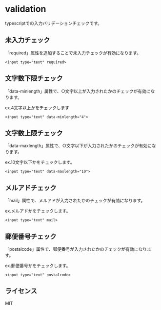 # validation

typescriptでの入力バリデーションチェックです。


## 未入力チェック

「required」属性を追加することで未入力チェックが有効になります。  

```html:sample
<input type="text" required>
```

## 文字数下限チェック

「data-minlength」属性で、○文字以上が入力されたかのチェックが有効になります。  
  
ex.4文字以上かをチェックします

```html:sample
<input type="text" data-minlength="4">
```

## 文字数上限チェック

「data-maxlength」属性で、○文字以下が入力されたかのチェックが有効になります。  

ex.10文字以下かをチェックします。

```html:sample
<input type="text" data-maxlength="10">
```

## メルアドチェック

「mail」属性で、メルアドが入力されたかのチェックが有効になります。  

ex.メルアドかをチェックします。

```html:sample
<input type="text" mail>
```

## 郵便番号チェック

「postalcode」属性で、郵便番号が入力されたかのチェックが有効になります。  

ex.郵便番号かをチェックします。

```html:sample
<input type="text" postalcode>
```

## ライセンス

MIT
